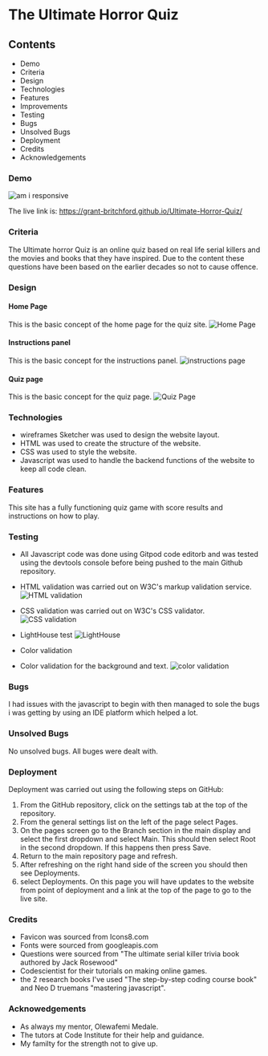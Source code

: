 # The Ultimate Horror Quiz

## Contents
- Demo
- Criteria
- Design
- Technologies
- Features
- Improvements
- Testing
- Bugs
- Unsolved Bugs
- Deployment
- Credits
- Acknowledgements

### Demo

![am i responsive](https://github.com/grant-britchford/Ultimate-Horror-Quiz/assets/145594323/9d23f95c-95e1-4878-9ab1-1469f1f47007)

The live link is: https://grant-britchford.github.io/Ultimate-Horror-Quiz/

### Criteria

The Ultimate horror Quiz is an online quiz based on real life serial killers and the movies and books that they have inspired. Due to the content these questions have been based on the earlier decades so not to cause offence.

### Design

#### Home Page
This is the basic concept of the home page for the quiz site.
![Home Page](https://github.com/grant-britchford/Ultimate-Horror-Quiz/assets/145594323/1140d261-50fb-4688-bd79-29f1d68950d9)

#### Instructions panel
This is the basic concept for the instructions panel.
![instructions page](https://github.com/grant-britchford/Ultimate-Horror-Quiz/assets/145594323/833fb839-feb3-486f-ac2f-4dc38762a699)

#### Quiz page
This is the basic concept for the quiz page.
![Quiz Page](https://github.com/grant-britchford/Ultimate-Horror-Quiz/assets/145594323/a3b1af9d-80da-445d-bee0-517193f3b7f7)


### Technologies

- wireframes Sketcher was used to design the website layout.
- HTML was used to create the structure of the website.
- CSS was used to style the website.
- Javascript was used to handle the backend functions of the website to keep all code clean.

### Features

This site has a fully functioning quiz game with score results and instructions on how to play.

### Testing

- All Javascript code was done using Gitpod code editorb and was tested using the devtools console before being pushed to the main Github repository.
- HTML validation was carried out on W3C's markup validation service.
![HTML validation](https://github.com/grant-britchford/Ultimate-Horror-Quiz/assets/145594323/35476816-0f05-447b-93fd-2996fece6645)

- CSS validation was carried out on W3C's CSS validator.
![CSS validation](https://github.com/grant-britchford/Ultimate-Horror-Quiz/assets/145594323/d9b71e87-345f-45d5-9e4b-35b666998fbe)

- LightHouse test
![LightHouse](https://github.com/grant-britchford/Ultimate-Horror-Quiz/assets/145594323/f0136937-d0ea-451d-9764-3256214de5bb)

- Color validation
- Color validation for the background and text.
![color validation](https://github.com/grant-britchford/Ultimate-Horror-Quiz/assets/145594323/8868f8c0-83b2-416b-a586-afc7ac87731b)

### Bugs

I had issues with the javascript to begin with then managed to sole the bugs i was getting by using an IDE platform which helped a lot.

### Unsolved Bugs

No unsolved bugs. All buges were dealt with.

### Deployment

Deployment was carried out using the following steps on GitHub:

1. From the GitHub repository, click on the settings tab at the top of the repository.
2. From the general settings list on the left of the page select Pages.
3. On the pages screen go to the Branch section in the main display and select the first dropdown and select Main. This should then select Root in the second dropdown. If this happens then press Save.
4. Return to the main repository page and refresh.
5. After refreshing on the right hand side of the screen you should then see Deployments.
6. select Deployments. On this page you will have updates to the website from point of deployment and a link at the top of the page to go to the live site.

### Credits

- Favicon was sourced from Icons8.com
- Fonts were sourced from googleapis.com
- Questions were sourced from "The ultimate serial killer trivia book authored by Jack Rosewood"
- Codescientist for their tutorials on making online games.
- the 2 research books I've used "The step-by-step coding course book" and Neo D truemans "mastering javascript".

### Acknowedgements

- As always my mentor, Olewafemi Medale.
- The tutors at Code Institute for their help and guidance.
- My familty for the strength not to give up.
